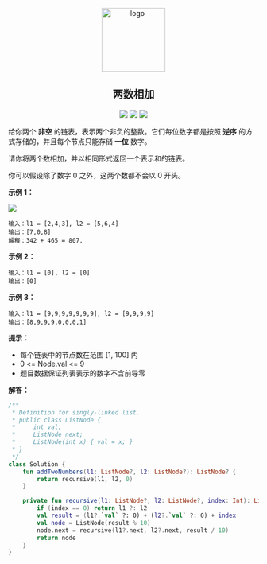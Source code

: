 <p align="center">
    <img width="128" src="https://static.leetcode.cn/cn-mono-assets/production/assets/leetcode-logo.5d9d9fa9.svg" alt="logo">
</p>
<h2 align="center">两数相加</h2>

<p align="center">
<a href="https://leetcode.cn/problems/two-sum/"><img src="https://img.shields.io/badge/0002-两数相加-blue"></a>
<img src="https://img.shields.io/badge/%E9%9A%BE%E5%BA%A6-%E4%B8%AD%E7%AD%89-%23FFA119">
<img src="https://img.shields.io/badge/language-Kotlin-%237f52ff">
</p>

给你两个 **非空** 的链表，表示两个非负的整数。它们每位数字都是按照 **逆序** 的方式存储的，并且每个节点只能存储 **一位** 数字。

请你将两个数相加，并以相同形式返回一个表示和的链表。

你可以假设除了数字 0 之外，这两个数都不会以 0 开头。

**示例 1：**

![](https://assets.leetcode-cn.com/aliyun-lc-upload/uploads/2021/01/02/addtwonumber1.jpg)
```text
输入：l1 = [2,4,3], l2 = [5,6,4]
输出：[7,0,8]
解释：342 + 465 = 807.
```

**示例 2：**

```text
输入：l1 = [0], l2 = [0]
输出：[0]
```

**示例 3：**

```text
输入：l1 = [9,9,9,9,9,9,9], l2 = [9,9,9,9]
输出：[8,9,9,9,0,0,0,1]
```

**提示：**

- 每个链表中的节点数在范围 [1, 100] 内
- 0 <= Node.val <= 9
- 题目数据保证列表表示的数字不含前导零

**解答：**

```kotlin
/**
 * Definition for singly-linked list.
 * public class ListNode {
 *     int val;
 *     ListNode next;
 *     ListNode(int x) { val = x; }
 * }
 */
class Solution {
    fun addTwoNumbers(l1: ListNode?, l2: ListNode?): ListNode? {
        return recursive(l1, l2, 0)
    }

    private fun recursive(l1: ListNode?, l2: ListNode?, index: Int): ListNode? {
        if (index == 0) return l1 ?: l2
        val result = (l1?.`val` ?: 0) + (l2?.`val` ?: 0) + index
        val node = ListNode(result % 10)
        node.next = recursive(l1?.next, l2?.next, result / 10)
        return node
    }
}
```